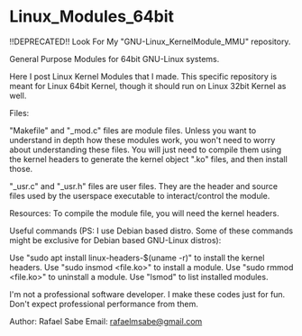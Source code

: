 # Linux_Modules_64bit

!!DEPRECATED!! Look For My "GNU-Linux_KernelModule_MMU" repository.

General Purpose Modules for 64bit GNU-Linux systems.

Here I post Linux Kernel Modules that I made. This specific repository is meant for Linux 64bit Kernel, though it should run on Linux 32bit Kernel as well.

Files:

"Makefile" and "_mod.c" files are module files. 
Unless you want to understand in depth how these modules work, you won't need to worry about understanding these files.
You will just need to compile them using the kernel headers to generate the kernel object ".ko" files, and then install those.

"_usr.c" and "_usr.h" files are user files.
They are the header and source files used by the userspace executable to interact/control the module.

Resources:
To compile the module file, you will need the kernel headers.

Useful commands (PS: I use Debian based distro. Some of these commands might be exclusive for Debian based GNU-Linux distros):

Use "sudo apt install linux-headers-$(uname -r)" to install the kernel headers.
Use "sudo insmod <file.ko>" to install a module.
Use "sudo rmmod <file.ko>" to uninstall a module.
Use "lsmod" to list installed modules.

I'm not a professional software developer. I make these codes just for fun. Don't expect professional performance from them.

Author: Rafael Sabe
Email: rafaelmsabe@gmail.com
